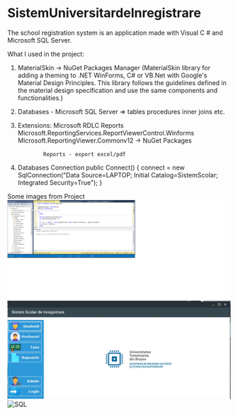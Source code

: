# SistemUniversitardeInregistrare
The school registration system is an application made with Visual C # and Microsoft SQL Server.


What I used in the project:

1. MaterialSkin -> NuGet Packages Manager (MaterialSkin library for adding a theming to .NET WinForms, C# or VB.Net with Google's Material Design Principles. This library follows the guidelines defined in the material design specification and use the same components and functionalities.)
2. Databases - Microsoft SQL Server => tables
                                       procedures
                                       inner joins etc.
3. Extensions: Microsoft RDLC Reports
               Microsoft.ReportingServices.ReportViewerControl.Winforms
               Microsoft.ReportingViewer.Commonv12 -> NuGet Packages
               
               Reports - export excel/pdf
               
               
4. Databases Connection
 public Connect()
        {
            connect = new SqlConnection("Data Source=LAPTOP; Initial Catalog=SistemScolar; Integrated Security=True");
        }


Some images from Project
![SQL](https://github.com/ArianaAnd/SistemScolardeInregistrare/blob/master/SQL.png)
![SQL](https://github.com/ArianaAnd/SistemScolardeInregistrare/blob/master/FormsJPG.JPG)
![SQL](https://github.com/ArianaAnd/SistemScolardeInregistrare/blob/master/SolutionExplorer.JPG)
